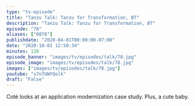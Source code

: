 ```yaml
---
type: "tv-episode"
title: "Tanzu Talk: Tanzu for Transformation, BT"
description: "Tanzu Talk: Tanzu for Transformation, BT"
episode: "78"
aliases: ["0078"]
publishdate: "2020-04-01T00:00:00-07:00"
date: "2020-10-01 12:50:34"
minutes: 120
episode_banner: "images/tv/episodes/talk/78.jpg"
episode_image: "images/tv/episodes/talk/78.jpg"
images: ["images/tv/episodes/talk/78.jpg"]
youtube: "s7n7UWYQolk"
draft: "False"
---
```


Coté looks at an application modernization case study. Plus, a cute baby.